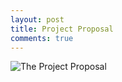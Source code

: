 ```yaml
---
layout: post 
title: Project Proposal
comments: true
---
```


![The Project Proposal](/img/ProjectPlan.jpg)

